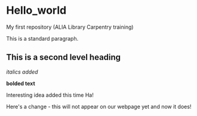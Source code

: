 # Hello_world
My first repository (ALIA Library Carpentry training)

This is a standard paragraph. 
## This is a second level heading
_italics added_

**bolded text**

Interesting idea added this time Ha!

Here's a change - this will not appear on our webpage yet and now it does!
